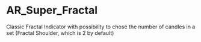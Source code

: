 # AR_Super_Fractal
Classic Fractal Indicator with possibility to chose the number of candles in a set (Fractal Shoulder, which is 2 by default)
